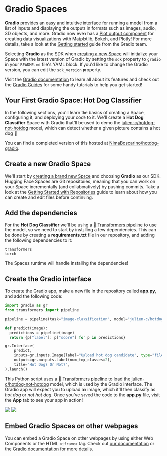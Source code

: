 # Gradio Spaces

**Gradio** provides an easy and intuitive interface for running a model from a list of inputs and displaying the outputs in formats such as images, audio, 3D objects, and more. Gradio now even has a [Plot output component](https://gradio.app/docs/#o_plot) for creating data visualizations with Matplotlib, Bokeh, and Plotly! For more details, take a look at the [Getting started](https://gradio.app/getting_started/) guide from the Gradio team.

Selecting **Gradio** as the SDK when [creating a new Space](https://huggingface.co/new-space) will initialize your Space with the latest version of Gradio by setting the `sdk` property to `gradio` in your `README.md` file's YAML block. If you'd like to change the Gradio version, you can edit the `sdk_version` property.

Visit the [Gradio documentation](https://gradio.app/docs/) to learn all about its features and check out the [Gradio Guides](https://gradio.app/guides/) for some handy tutorials to help you get started!

## Your First Gradio Space: Hot Dog Classifier

In the following sections, you'll learn the basics of creating a Space, configuring it, and deploying your code to it. We'll create a **Hot Dog Classifier** Space with Gradio that'll be used to demo the [julien-c/hotdog-not-hotdog](https://huggingface.co/julien-c/hotdog-not-hotdog) model, which can detect whether a given picture contains a hot dog 🌭

You can find a completed version of this hosted at [NimaBoscarino/hotdog-gradio](https://huggingface.co/spaces/NimaBoscarino/hotdog-gradio).

## Create a new Gradio Space

We'll start by [creating a brand new Space](https://huggingface.co/new-space) and choosing **Gradio** as our SDK. Hugging Face Spaces are Git repositories, meaning that you can work on your Space incrementally (and collaboratively) by pushing commits. Take a look at the [Getting Started with Repositories](./repositories-getting-started) guide to learn about how you can create and edit files before continuing.

## Add the dependencies

For the **Hot Dog Classifier** we'll be using a [🤗 Transformers pipeline](https://huggingface.co/docs/transformers/pipeline_tutorial) to use the model, so we need to start by installing a few dependencies. This can be done by creating a **requirements.txt** file in our repository, and adding the following dependencies to it:

```
transformers
torch
```

The Spaces runtime will handle installing the dependencies!

## Create the Gradio interface

To create the Gradio app, make a new file in the repository called **app.py**, and add the following code:

```python
import gradio as gr
from transformers import pipeline

pipeline = pipeline(task="image-classification", model="julien-c/hotdog-not-hotdog")

def predict(image):
  predictions = pipeline(image)
  return {p["label"]: p["score"] for p in predictions}

gr.Interface(
    predict,
    inputs=gr.inputs.Image(label="Upload hot dog candidate", type="filepath"),
    outputs=gr.outputs.Label(num_top_classes=2),
    title="Hot Dog? Or Not?",
).launch()
```

This Python script uses a [🤗 Transformers pipeline](https://huggingface.co/docs/transformers/pipeline_tutorial) to load the [julien-c/hotdog-not-hotdog](https://huggingface.co/julien-c/hotdog-not-hotdog) model, which is used by the Gradio interface. The Gradio app will expect you to upload an image, which it'll then classify as *hot dog* or *not hot dog*. Once you've saved the code to the **app.py** file, visit the **App** tab to see your app in action!

<div class="flex justify-center">
<img class="block dark:hidden" src="https://huggingface.co/datasets/huggingface/documentation-images/resolve/main/hub/spaces-hot-dog-gradio.png"/>
<img class="hidden dark:block" src="https://huggingface.co/datasets/huggingface/documentation-images/resolve/main/hub/spaces-hot-dog-gradio-dark.png"/>
</div>

## Embed Gradio Spaces on other webpages

You can embed a Gradio Space on other webpages by using either Web Components or the HTML `<iframe>` tag. Check out [our documentation](./spaces-embedding) or the [Gradio documentation](https://gradio.app/sharing_your_app/#embedding-hosted-spaces) for more details.